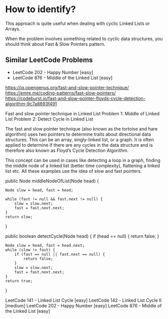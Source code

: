 # How to identify?
This approach is quite useful when dealing with cyclic Linked Lists or Arrays.

When the problem involves something related to cyclic data structures, you should think about Fast & Slow Pointers pattern.

## Similar LeetCode Problems
- LeetCode 202 - Happy Number [easy]
- LeetCode 876 - Middle of the Linked List [easy]


https://iq.opengenus.org/fast-and-slow-pointer-technique/
https://emre.me/coding-patterns/fast-slow-pointers/
https://codeburst.io/fast-and-slow-pointer-floyds-cycle-detection-algorithm-9c7a8693f491

Fast and slow pointer technique in Linked List
Problem 1: Middle of Linked List
Problem 2: Detect Cycle in Linked List

The fast and slow pointer technique (also known as the tortoise and hare algorithm) uses two pointers to determine traits about directional data structures. This can be an array, singly-linked list, or a graph. It is often applied to determine if there are any cycles in the data structure and is therefore also known as Floyd’s Cycle Detection Algorithm.

This concept can be used in cases like detecting a loop in a graph, finding the middle node of a linked list (better time complexity), flattening a linked list etc. All these examples use the idea of slow and fast pointers.

public Node middleNodeOfList(Node head) {
    
    Node slow = head, fast = head;
    
    while (fast != null && fast.next != null) {
        slow = slow.next;
        fast = fast.next.next;
    }
    return slow;
}


public boolean detectCycle(Node head) {
    if (head == null) {
    	return false;
    }

    Node slow = head, fast = head.next;
    while (slow != fast) {
    	if (fast == null || fast.next == null) {
    		return false;
    	}
    	slow = slow.next;
    	fast = fast.next.next;
    }
    return true;
}

LeetCode 141 - Linked List Cycle [easy]
LeetCode 142 - Linked List Cycle II [medium]
LeetCode 202 - Happy Number [easy]
LeetCode 876 - Middle of the Linked List [easy]